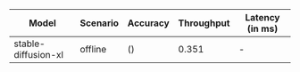 | Model               | Scenario   | Accuracy   |   Throughput | Latency (in ms)   |
|---------------------|------------|------------|--------------|-------------------|
| stable-diffusion-xl | offline    | ()         |        0.351 | -                 |